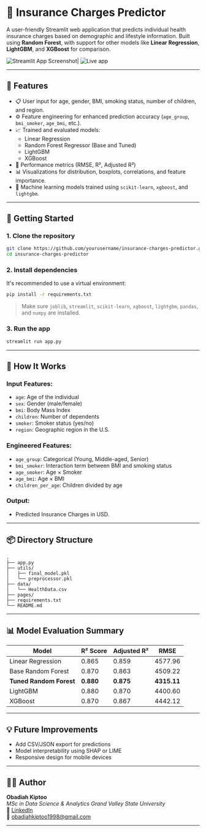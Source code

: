 # 🏥 Insurance Charges Predictor

A user-friendly Streamlit web application that predicts individual health insurance charges based on demographic and lifestyle information. Built using **Random Forest**, with support for other models like **Linear Regression**, **LightGBM**, and **XGBoost** for comparison.

![Streamlit App Screenshot](https://user-images.githubusercontent.com/yourusername/demo-app-screenshot.png)| ![Live app](https://health-insurance-app-app-zks4tkjnbak6wcycvr5b76.streamlit.app/) <!-- Replace with your actual image URL -->

---

## 📌 Features

- 📋 User input for age, gender, BMI, smoking status, number of children, and region.
- ⚙️ Feature engineering for enhanced prediction accuracy (`age_group`, `bmi_smoker`, `age_bmi`, etc.).
- 📈 Trained and evaluated models:
  - Linear Regression
  - Random Forest Regressor (Base and Tuned)
  - LightGBM
  - XGBoost
- 🎯 Performance metrics (RMSE, R², Adjusted R²)
- 📊 Visualizations for distribution, boxplots, correlations, and feature importance.
- 🧠 Machine learning models trained using `scikit-learn`, `xgboost`, and `lightgbm`.

---

## 🚀 Getting Started

### 1. Clone the repository

```bash
git clone https://github.com/yourusername/insurance-charges-predictor.git
cd insurance-charges-predictor
```

### 2. Install dependencies

It's recommended to use a virtual environment:

```bash
pip install -r requirements.txt
```

> Make sure `joblib`, `streamlit`, `scikit-learn`, `xgboost`, `lightgbm`, `pandas`, and `numpy` are installed.

### 3. Run the app

```bash
streamlit run app.py
```

---

## 🧠 How It Works

### Input Features:

- `age`: Age of the individual
- `sex`: Gender (male/female)
- `bmi`: Body Mass Index
- `children`: Number of dependents
- `smoker`: Smoker status (yes/no)
- `region`: Geographic region in the U.S.

### Engineered Features:

- `age_group`: Categorical (Young, Middle-aged, Senior)
- `bmi_smoker`: Interaction term between BMI and smoking status
- `age_smoker`: Age × Smoker
- `age_bmi`: Age × BMI
- `children_per_age`: Children divided by age

### Output:

- Predicted Insurance Charges in USD.

---

## 📦 Directory Structure

```
.
├── app.py
├── utils/
│   ├── final_model.pkl
│   └── preprocessor.pkl
├── data/
│   └── HealthData.csv
├── pages/
├── requirements.txt
└── README.md
```

---

## 📊 Model Evaluation Summary

| Model                   | R² Score  | Adjusted R² | RMSE        |
| ----------------------- | --------- | ----------- | ----------- |
| Linear Regression       | 0.865     | 0.859       | 4577.96     |
| Base Random Forest      | 0.870     | 0.863       | 4509.22     |
| **Tuned Random Forest** | **0.880** | **0.875**   | **4315.11** |
| LightGBM                | 0.880     | 0.870       | 4400.60     |
| XGBoost                 | 0.870     | 0.867       | 4442.12     |

---

## 💡 Future Improvements

- Add CSV/JSON export for predictions
- Model interpretability using SHAP or LIME
- Responsive design for mobile devices

---

## 👨‍💻 Author

**Obadiah Kiptoo**  
_MSc in Data Science & Analytics Grand Valley State University_  
🔗 [LinkedIn](https://www.linkedin.com/in/yourprofile)  
📧 obadiahkiptoo1998@gmail.com

---

